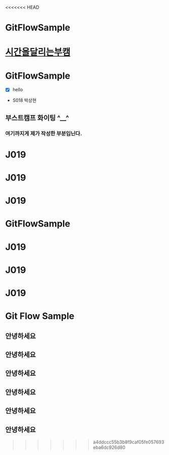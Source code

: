 <<<<<<< HEAD
# GitFlowSample 



[시간을달리는부캠](https://www.notion.so/056f0b6d7d574efda7262d2c2b79259f)
=======
# GitFlowSample

- [x] hello
- S018 박상현

## 부스트캠프 화이팅 ^__^

### 여기까지게 제가 작성한 부분입닌다.

# J019
# J019
# J019
# GitFlowSample
# J019
# J019
# J019
# Git Flow Sample

## 안녕하세요
## 안녕하세요
## 안녕하세요
## 안녕하세요
## 안녕하세요
## 안녕하세요
>>>>>>> a4ddccc55b3b8f9caf05fe057693eba6dc926d80
